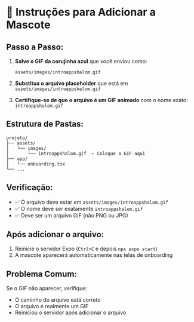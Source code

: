 # 🦉 Instruções para Adicionar a Mascote

## Passo a Passo:

1. **Salve o GIF da corujinha azul** que você enviou como:
   ```
   assets/images/introappshalom.gif
   ```

2. **Substitua o arquivo placeholder** que está em `assets/images/introappshalom.gif`

3. **Certifique-se de que o arquivo é um GIF animado** com o nome exato: `introappshalom.gif`

## Estrutura de Pastas:
```
projeto/
├── assets/
│   └── images/
│       └── introappshalom.gif  ← Coloque o GIF aqui
├── app/
│   └── onboarding.tsx
└── ...
```

## Verificação:
- ✅ O arquivo deve estar em `assets/images/introappshalom.gif`
- ✅ O nome deve ser exatamente `introappshalom.gif`
- ✅ Deve ser um arquivo GIF (não PNG ou JPG)

## Após adicionar o arquivo:
1. Reinicie o servidor Expo (`Ctrl+C` e depois `npx expo start`)
2. A mascote aparecerá automaticamente nas telas de onboarding

## Problema Comum:
Se o GIF não aparecer, verifique:
- O caminho do arquivo está correto
- O arquivo é realmente um GIF
- Reiniciou o servidor após adicionar o arquivo